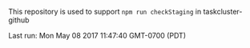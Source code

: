 This repository is used to support `npm run checkStaging` in taskcluster-github

Last run: Mon May 08 2017 11:47:40 GMT-0700 (PDT)